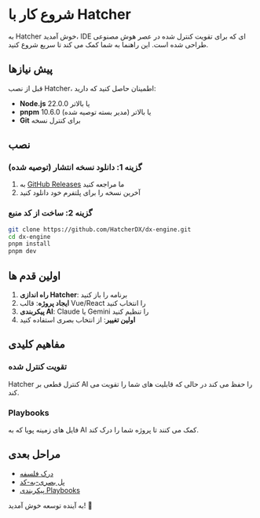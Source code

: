 # شروع کار با Hatcher

به Hatcher خوش آمدید، IDE ای که برای تقویت کنترل شده در عصر هوش مصنوعی طراحی شده است. این راهنما به شما کمک می کند تا سریع شروع کنید.

## پیش نیازها

قبل از نصب Hatcher، اطمینان حاصل کنید که دارید:

- **Node.js** 22.0.0 یا بالاتر
- **pnpm** 10.6.0 یا بالاتر (مدیر بسته توصیه شده)
- **Git** برای کنترل نسخه

## نصب

### گزینه 1: دانلود نسخه انتشار (توصیه شده)

1. به [GitHub Releases](https://github.com/HatcherDX/dx-engine/releases) ما مراجعه کنید
2. آخرین نسخه را برای پلتفرم خود دانلود کنید

### گزینه 2: ساخت از کد منبع

```bash
git clone https://github.com/HatcherDX/dx-engine.git
cd dx-engine
pnpm install
pnpm dev
```

## اولین قدم ها

1. **راه اندازی Hatcher**: برنامه را باز کنید
2. **ایجاد پروژه**: قالب Vue/React را انتخاب کنید
3. **پیکربندی AI**: Claude یا Gemini را تنظیم کنید
4. **اولین تغییر**: از انتخاب بصری استفاده کنید

## مفاهیم کلیدی

### تقویت کنترل شده

Hatcher کنترل قطعی بر AI را حفظ می کند در حالی که قابلیت های شما را تقویت می کند.

### Playbooks

فایل های زمینه پویا که به AI کمک می کنند تا پروژه شما را درک کند.

## مراحل بعدی

- [درک فلسفه](/fa/philosophy)
- [پل بصری-به-کد](/fa/visual-to-code)
- [پیکربندی Playbooks](/fa/playbooks)

به آینده توسعه خوش آمدید! 🚀
